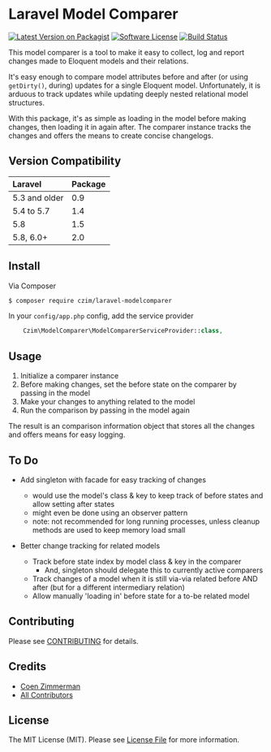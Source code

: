 # Laravel Model Comparer

[![Latest Version on Packagist][ico-version]][link-packagist]
[![Software License][ico-license]](LICENSE.md)
[![Build Status](https://travis-ci.org/czim/laravel-modelcomparer.svg?branch=master)](https://travis-ci.org/czim/laravel-modelcomparer)


This model comparer is a tool to make it easy to collect, log and report changes made to Eloquent models and their relations.

It's easy enough to compare model attributes before and after (or using `getDirty()`, during) updates for a single Eloquent model.
Unfortunately, it is arduous to track updates while updating deeply nested relational model structures.

With this package, it's as simple as loading in the model before making changes, then loading it in again after.
The comparer instance tracks the changes and offers the means to create concise changelogs.


## Version Compatibility

 Laravel         | Package
:----------------|:--------
 5.3 and older   | 0.9
 5.4 to 5.7      | 1.4
 5.8             | 1.5
 5.8, 6.0+       | 2.0


## Install

Via Composer

``` bash
$ composer require czim/laravel-modelcomparer
```

In your `config/app.php` config, add the service provider

``` php
    Czim\ModelComparer\ModelComparerServiceProvider::class,
```


## Usage

1. Initialize a comparer instance
2. Before making changes, set the before state on the comparer by passing in the model
3. Make your changes to anything related to the model
4. Run the comparison by passing in the model again

The result is an comparison information object that stores all the changes and offers means for easy logging.


## To Do

- Add singleton with facade for easy tracking of changes
    - would use the model's class & key to keep track of before states and allow setting after states
    - might even be done using an observer pattern
    - note: not recommended for long running processes, unless cleanup methods are used to keep memory load small

- Better change tracking for related models
    - Track before state index by model class & key in the comparer
        - And, singleton should delegate this to currently active comparers
    - Track changes of a model when it is still via-via related before AND after (but for a different intermediary relation)
    - Allow manually 'loading in' before state for a to-be related model


## Contributing

Please see [CONTRIBUTING](CONTRIBUTING.md) for details.


## Credits

- [Coen Zimmerman][link-author]
- [All Contributors][link-contributors]


## License

The MIT License (MIT). Please see [License File](LICENSE.md) for more information.

[ico-version]: https://img.shields.io/packagist/v/czim/laravel-modelcomparer.svg?style=flat-square
[ico-license]: https://img.shields.io/badge/license-MIT-brightgreen.svg?style=flat-square
[ico-downloads]: https://img.shields.io/packagist/dt/czim/laravel-modelcomparer.svg?style=flat-square

[link-packagist]: https://packagist.org/packages/czim/laravel-modelcomparer
[link-downloads]: https://packagist.org/packages/czim/laravel-modelcomparer
[link-author]: https://github.com/czim
[link-contributors]: ../../contributors

